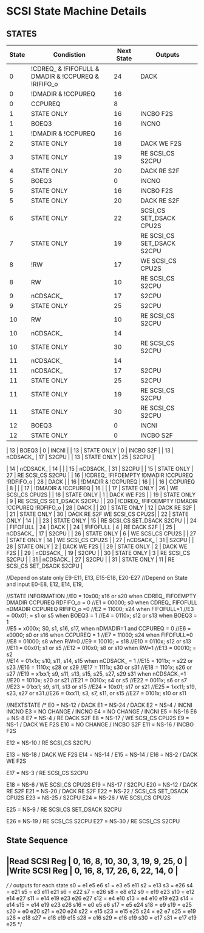 # SCSI State Machine Details

## STATES

| State | Condistion                                          | Next State | Outputs                    |
|-------|-----------------------------------------------------|------------|----------------------------|
| 0     | !CDREQ_ & !FIFOFULL & DMADIR & !CCPUREQ & !RIFIFO_o | 24         | DACK                       |
| 0     | !DMADIR & !CCPUREQ                                  | 16         |                            |
| 0     | CCPUREQ                                             | 8          |                            |
| 1     | STATE ONLY                                          | 16         | INCBO F2S                  |
| 1     | BOEQ3                                               | 16         | INCNO                      |
| 1     | !DMADIR & !CCPUREQ                                  | 16         |                            |
| 2     | STATE ONLY                                          | 18         | DACK WE F2S                |
| 3     | STATE ONLY                                          | 19         | RE SCSI_CS S2CPU           |
| 4     | STATE ONLY                                          | 20         | DACK RE S2F                |
| 5     | BOEQ3                                               | 0          | INCNO                      |
| 5     | STATE ONLY                                          | 16         | INCBO F2S                  |
| 5     | STATE ONLY                                          | 20         | DACK RE S2F                |
| 6     | STATE ONLY                                          | 22         | SCSI_CS SET_DSACK CPU2S    |
| 7     | STATE ONLY                                          | 19         | RE SCSI_CS SET_DSACK S2CPU |
| 8     | !RW                                                 | 17         | WE SCSI_CS CPU2S           |
| 8     | RW                                                  | 10         | RE SCSI_CS S2CPU           |
| 9     | nCDSACK_                                            | 17         | S2CPU                      |
| 9     | STATE ONLY                                          | 25         | S2CPU                      |
| 10    | RW                                                  | 10         | RE SCSI_CS S2CPU           |
| 10    | nCDSACK_                                            | 14         |                            |
| 10    | STATE ONLY                                          | 30         | RE SCSI_CS S2CPU           |
| 11    | nCDSACK_                                            | 14         |                            |
| 11    | nCDSACK_                                            | 17         | S2CPU                      |
| 11    | STATE ONLY                                          | 25         | S2CPU                      |
| 11    | STATE ONLY                                          | 19         | RE SCSI_CS S2CPU           |
| 11    | STATE ONLY                                          | 30         | RE SCSI_CS S2CPU           |
| 12    | BOEQ3                                               | 0          | INCNI                      |
| 12    | STATE ONLY                                          | 0          | INCBO S2F                  |

| 13    | BOEQ3                                               | 0          | INCNI                      |
| 13    | STATE ONLY                                          | 0          | INCBO S2F                  |
| 13    | nCDSACK_                                            | 17         | S2CPU                      |
| 13    | STATE ONLY                                          | 25         | S2CPU                      |

| 14    | nCDSACK_                                            | 14         |                            |
| 15    | nCDSACK_                                            | 31         | S2CPU                      |
| 15    | STATE ONLY                                          | 27         | RE SCSI_CS S2CPU           |
| 16    | !CDREQ_ !FIFOEMPTY !DMADIR !CCPUREQ !RDFIFO_o       | 28         | DACK                       |
| 16    | !DMADIR & !CCPUREQ                                  | 16         |                            |
| 16    | CCPUREQ                                             | 8          |                            |
| 17    | !DMADIR & !CCPUREQ                                  | 16         |                            |
| 17    | STATE ONLY                                          | 26         | WE SCSI_CS CPU2S           |
| 18    | STATE ONLY                                          | 1          | DACK WE F2S                |
| 19    | STATE ONLY                                          | 9          | RE SCSI_CS SET_DSACK S2CPU |
| 20    | !CDREQ_ !FIFOEMPTY !DMADIR !CCPUREQ !RDFIFO_o       | 28         | DACK                       |
| 20    | STATE ONLY                                          | 12         | DACK RE S2F                |
| 21    | STATE ONLY                                          | 30         | DACK RE S2F WE SCSI_CS CPU2S|
| 22    | STATE ONLY                                          | 14         |                            |
| 23    | STATE ONLY                                          | 15         | RE SCSI_CS SET_DSACK S2CPU |
| 24    | FIFOFULL                                            | 24         | DACK                       |
| 24    | !FIFOFULL                                           | 4          | RE DACK S2F                |
| 25    | nCDSACK_                                            | 17         | S2CPU                      |
| 26    | STATE ONLY                                          | 6          | WE SCSI_CS CPU2S           |
| 27    | STATE ONLY                                          | 14         | WE SCSI_CS CPU2S           |
| 27    | nCDSACK_                                            | 31         | S2CPU                      |
| 28    | STATE ONLY                                          | 2          | DACK WE F2S                |
| 29    | STATE ONLY                                          | 2          | DACK WE F2S                |
| 29    | nCDSACK_                                            | 19         | S2CPU                      |
| 30    | STATE ONLY                                          | 3          | RE SCSI_CS S2CPU           |
| 31    | nCDSACK_                                            | 27         | S2CPU                      |
| 31    | STATE ONLY                                          | 11         | RE SCSI_CS SET_DSACK S2CPU |


//Depend on state only E9-E11, E13, E15-E18, E20-E27
//Depend on State and input E0-E8, E12, E14, E19,

//STATE INFORMATION
//E0  = 10x00; s16 or s20 when CDREQ_ FIFOEMPTY DMADIR CCPUREQ RDFIFO_o = 0 
//E1  = 00000; s0 when CDREQ_ FIFOFULL nDMADIR  CCPUREQ RIFIFO_o =0
//E2  = 11000; s24 when FIFOFULL=1
//E3  = 00x01; = s1 or s5 when BOEQ3 = 1
//E4  = 0110x; s12 or s13 when BOEQ3 = 1   
//E5  = x000x; S0, s1, s16, s17, when nDMADIR=1 and CCPUREQ = 0
//E6  = x0000; s0 or s16 when CCPUREQ = 1
//E7  = 11000; s24 when FIFOFULL=0
//E8  = 01000; s8 when RW=0
//E9  = 10010; = s18
//E10 = 0110x; s12 or s13
//E11 = 00x01; s1 or s5
//E12 = 010x0; s8 or s10 when RW=1
//E13 = 00010; = s2     
//E14 = 01x1x; s10, s11, s14, s15 when nCDSACK_ = 1
//E15 = 1011x; = s22 or s23
//E16 = 1110x; s28 or s29
//E17 = 1111x; s30 or s31
//E18 = 1101x; s26 or s27
//E19 = x1xx1; s9, s11, s13, s15, s25, s27, s29 s31 when nCDSACK_=1
//E20 = 1010x; s20 or s21
//E21 = 0010x; s4 or s5
//E22 = 0011x; s6 or s7
//E23 = 01xx1; s9, s11, s13 or s15
//E24 = 10x01; s17 or s21
//E25 = 1xx11; s19, s23, s27 or  s31
//E26 = 0xx11; s3, s7, s11, or s15
//E27 = 0101x; s10 or s11

//NEXTSTATE
/*
E0  = NS-12       / DACK
E1  = NS-24       / DACK
E2  = NS-4        / INCNI INCNO
E3  = NO CHANGE   / INCNO
E4  = NO CHANGE   / INCNI
E5  = NS-16
E6  = NS-8
E7  = NS-4        / RE DACK S2F
E8  = NS-17       / WE SCSI_CS CPU2S
E9  = NS-1        / DACK WE F2S
E10 = NO CHANGE   / INCBO S2F
E11 = NS-16       / INCBO F2S

E12 = NS-10       / RE SCSI_CS S2CPU

E13 = NS-18       / DACK WE F2S
E14 = NS-14       / 
E15 = NS-14       /
E16 = NS-2        / DACK WE F2S

E17 = NS-3        / RE SCSI_CS S2CPU

E18 = NS-6        / WE SCSI_CS CPU2S
E19 = NS-17       / S2CPU
E20 = NS-12       / DACK RE S2F
E21 = NS-20       / DACK RE S2F
E22 = NS-22       / SCSI_CS SET_DSACK CPU2S
E23 = NS-25       / S2CPU
E24 = NS-26       / WE SCSI_CS CPU2S

E25 = NS-9        / RE SCSI_CS SET_DSACK S2CPU

E26 = NS-19       / RE SCSI_CS S2CPU
E27 = NS-30       / RE SCSI_CS S2CPU


State Sequence
------------------------------------------------------
|Read SCSI Reg  | 0, 16, 8, 10, 30, 3, 19, 9, 25, 0  |
|Write SCSI Reg | 0, 16, 8, 17, 26, 6, 22, 14, 0     |
------------------------------------------------------


*/
/* outputs for each state
s0 = e1 e5 e6
s1 = e3 e5 e11
s2 = e13
s3 = e26
s4 = e21
s5 = e3 e11 e21
s6 = e22
s7 = e26
s8 = e8 e12
s9 = e19 e23
s10 = e12 e14 e27
s11 = e14 e19 e23 e26 e27 
s12 = e4 e10
s13 = e4 e10 e19 e23
s14 = e14
s15 = e14 e19 e23 e26
s16 = e0 e5 e6
s17 = e5 e24
s18 = e9
s19 = e25
s20 = e0 e20
s21 = e20 e24
s22 = e15
s23 = e15 e25
s24 = e2 e7
s25 = e19
s26 = e18
s27 = e18 e19 e15
s28 = e16
s29 = e16 e19
s30 = e17
s31 = e17 e19 e25
*/